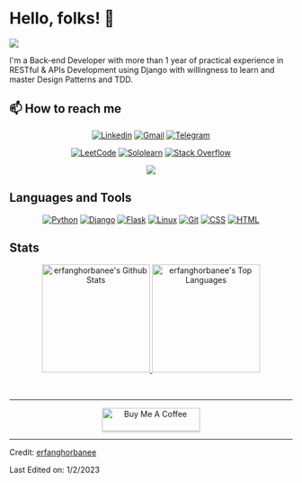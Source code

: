 # Hello, folks! 👋
<img src="https://media.giphy.com/media/3oKIPnAiaMCws8nOsE/giphy.gif" />

I'm a Back-end Developer with more than 1 year of practical experience in RESTful & APIs
Development using Django with willingness to learn and master Design Patterns and TDD.


## 📫 How to reach me

<p align="center"> <!--- P tag to align contents -->
<a href="https://www.linkedin.com/in/alireza-ghorbani98/"><img alt="Linkedin" src="https://img.shields.io/badge/LinkedIn-0077B5?style=for-the-badge&logo=linkedin&logoColor=white"></a>
<a href="mailto:erfanghorbanee@gmail.com"><img alt="Gmail" src="https://img.shields.io/badge/Gmail-D14836?style=for-the-badge&logo=gmail&logoColor=white"></a>
<a href="https://t.me/Bookworm98"><img alt="Telegram" src="https://img.shields.io/badge/-Telegram-1ca0f1?style=for-the-badge&labelColor=1ca0f1&logo=telegram&logoColor=white&link=https://t.me/Bookworm98"></a>
</p>
<p align="center"> <!--- P tag to align contents -->
<a href="https://leetcode.com/erfanghorbanee/"><img alt="LeetCode" src="https://img.shields.io/badge/-LeetCode-FFA116?style=for-the-badge&logo=LeetCode&logoColor=black"></a>
<a href="https://www.sololearn.com/profile/11016307"><img alt="Sololearn" src="https://img.shields.io/badge/-Sololearn-3a464b?style=for-the-badge&logo=Sololearn&logoColor=white"></a>
<a href="https://stackoverflow.com/users/11102959/erfan-ghorbani"><img alt="Stack Overflow" src="https://img.shields.io/badge/Stack_Overflow-FE7A16?style=for-the-badge&logo=stack-overflow&logoColor=white"></a>
</p>
<p align="center"> <!--- P tag to align contents -->
<a href="https://www.codewars.com/users/erfanghorbanee"><img src="https://www.codewars.com/users/erfanghorbanee/badges/small"></a>
</p>


##  Languages and Tools

<p align="center"> <!--- P tag to align contents -->
    <a href="#"><img alt="Python" src="https://img.shields.io/badge/Python-FFD43B?style=for-the-badge&logo=python&logoColor=blue"></a>
    <a href="#"><img alt="Django" src="https://img.shields.io/badge/Django-092E20?style=for-the-badge&logo=django&logoColor=green"></a>
    <a href="#"><img alt="Flask" src="https://img.shields.io/badge/Flask-000000?style=for-the-badge&logo=flask&logoColor=white"></a>
    <a href="#"><img alt="Linux" src="https://img.shields.io/badge/Linux-FCC624?style=for-the-badge&logo=linux&logoColor=black"></a>
    <a href="#"><img alt="Git" src="https://img.shields.io/badge/GIT-E44C30?style=for-the-badge&logo=git&logoColor=white"></a>
    <a href="#"><img alt="CSS" src="https://img.shields.io/badge/CSS3-1572B6?style=for-the-badge&logo=css3&logoColor=white"></a>
    <a href="#"><img alt="HTML" src="https://img.shields.io/badge/HTML5-E34F26?style=for-the-badge&logo=html5&logoColor=white"></a>
</p>


## Stats

<p align="center"> <!--- P tag to align contents -->
    <a href="https://github.com/erfanghorbanee">
      <img alt="erfanghorbanee's Github Stats" src="https://denvercoder1-github-readme-stats.vercel.app/api/?username=erfanghorbanee&show_icons=true&count_private=true&layout=compact&theme=gotham" height="192px"/>
    </a>
    <a href="https://github.com/erfanghorbanee"><img alt="erfanghorbanee's Top Languages" src="https://github-readme-stats.vercel.app/api/top-langs/?username=erfanghorbanee&langs_count=8&layout=compact&theme=gotham&hide=Jupyter%20Notebook" height="192px"/>
    </a>
  </p>

<br>
<hr>

<p align="center"> <!--- P tag to align contents -->
<a href="https://www.buymeacoffee.com/erfanghorbnee" target="_blank"><img src="https://www.buymeacoffee.com/assets/img/custom_images/orange_img.png" alt="Buy Me A Coffee" style="height: 41px !important;width: 174px !important;box-shadow: 0px 3px 2px 0px rgba(190, 190, 190, 0.5) !important;-webkit-box-shadow: 0px 3px 2px 0px rgba(190, 190, 190, 0.5) !important;" ></a>
</p>

------
Credit: [erfanghorbanee](https://github.com/erfanghorbanee)

Last Edited on: 1/2/2023
